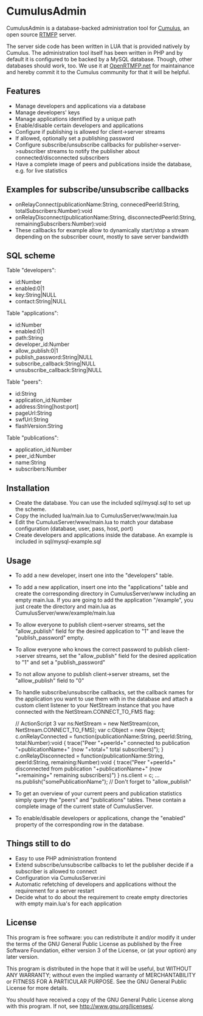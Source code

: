 CumulusAdmin
============

CumulusAdmin is a database-backed administration tool for <a href="https://github.com/OpenRTMFP/Cumulus">Cumulus</a>, an open source <a href="http://www.adobe.com/products/flash-media-enterprise/rtmfp-faq.html">RTMFP</a> server.

The server side code has been written in LUA that is provided natively by Cumulus. The administration tool itself has been written in PHP and by default it is configured to be backed by a MySQL database. Though, other databases should work, too. We use it at <a href="http://www.openrtmfp.net">OpenRTMFP.net</a> for maintainance and hereby commit it to the Cumulus community for that it will be helpful.


Features
--------

* Manage developers and applications via a database
* Manage developers' keys
* Manage applications identified by a unique path
* Enable/disable certain developers and applications
* Configure if publishing is allowed for client->server streams
* If allowed, optionally set a publishing password
* Configure subscribe/unsubscribe callbacks for publisher->server->subscriber streams to notify the publisher about connected/disconnected subscribers
* Have a complete image of peers and publications inside the database, e.g. for live statistics


Examples for subscribe/unsubscribe callbacks
--------------------------------------------

* onRelayConnect(publicationName:String, connecedPeerId:String, totalSubscribers:Number):void
* onRelayDisconnect(publicationName:String, disconnectedPeerId:String, remainingSubscribers:Number):void
* These callbacks for example allow to dynamically start/stop a stream depending on the subscriber count, mostly to save server bandwidth

SQL scheme
----------

Table "developers":
* id:Number
* enabled:0|1
* key:String|NULL
* contact:String|NULL

Table "applications":
* id:Number
* enabled:0|1
* path:String
* developer_id:Number
* allow_publish:0|1
* publish_password:String|NULL
* subscribe_callback:String|NULL
* unsubscribe_callback:String|NULL

Table "peers":
* id:String
* application_id:Number
* address:String[host:port]
* pageUrl:String
* swfUrl:String
* flashVersion:String

Table "publications":
* application_id:Number
* peer_id:Number
* name:String
* subscribers:Number


Installation
------------
* Create the database. You can use the included sql/mysql.sql to set up the scheme.
* Copy the included lua/main.lua to CumulusServer/www/main.lua
* Edit the CumulusServer/www/main.lua to match your database configuration (database, user, pass, host, port)
* Create developers and applications inside the database. An example is included in sql/mysql-example.sql

Usage
-----
* To add a new developer, insert one into the "developers" table.
* To add a new application, insert one into the "applications" table and create the corresponding directory in CumulusServer/www including an empty main.lua. If you are going to add the application "/example", you just create the directory and main.lua as CumulusServer/www/example/main.lua
* To allow everyone to publish client->server streams, set the "allow_publish" field for the desired application to "1" and leave the "publish_password" empty.
* To allow everyone who knows the correct password to publish client->server streams, set the "allow_publish" field for the desired application to "1" and set a "publish_password"
* To not allow anyone to publish client->server streams, set the "alllow_publish" field to "0"
* To handle subscribe/unsubscribe callbacks, set the callback names for the application you want to use them with in the database and attach a custom client listener to your NetStream instance that you have connected with the NetStream.CONNECT_TO_FMS flag:

    // ActionScript 3
    var ns:NetStream = new NetStream(con, NetStream.CONNECT_TO_FMS);
    var c:Object = new Object;
    c.onRelayConnected = function(publicationName:String, peerId:String, total:Number):void {
    	trace("Peer "+peerId+" connected to publication "+publicationName+" (now "+total+" total subscribers)");
    }
    c.onRelayDisconnected = function(publicationName:String, peerId:String, remaining:Number):void {
    	trace("Peer "+peerId+" disconnected from publication "+publicationName+" (now "+remaining+" remaining subscribers)")
    }
    ns.client = c;
    ...
    ns.publish("somePublicationName"); // Don't forget to "allow_publish"

* To get an overview of your current peers and publication statistics simply query the "peers" and "publications" tables. These contain a complete image of the current state of CumulusServer.
* To enable/disable developers or applications, change the "enabled" property of the corresponding row in the database.


Things still to do
------------------

* Easy to use PHP administration frontend
* Extend subscribe/unsubscribe callbacks to let the publisher decide if a subscriber is allowed to connect
* Configuration via CumulusServer.ini
* Automatic refetching of developers and applications without the requirement for a server restart
* Decide what to do about the requirement to create empty directories with empty main.lua's for each application


License
-------
This program is free software: you can redistribute it and/or modify
it under the terms of the GNU General Public License as published by
the Free Software Foundation, either version 3 of the License, or
(at your option) any later version.

This program is distributed in the hope that it will be useful,
but WITHOUT ANY WARRANTY; without even the implied warranty of
MERCHANTABILITY or FITNESS FOR A PARTICULAR PURPOSE.  See the
GNU General Public License for more details.

You should have received a copy of the GNU General Public License
along with this program.  If not, see <http://www.gnu.org/licenses/>.
